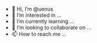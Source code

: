 - 👋 Hi, I’m @uenus
- 👀 I’m interested in ...
- 🌱 I’m currently learning ...
- 💞️ I’m looking to collaborate on ...
- 📫 How to reach me ...

<!---
uenus/uenus is a ✨ special ✨ repository because its `README.md` (this file) appears on your GitHub profile.
You can click the Preview link to take a look at your changes.
--->

